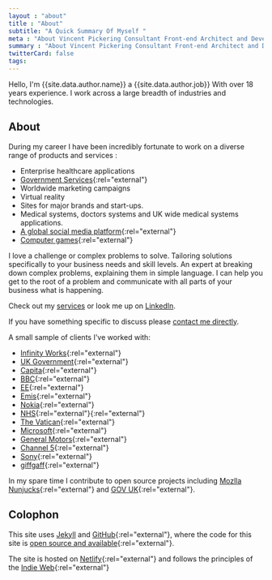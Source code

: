 ```yaml
---
layout : "about"
title : "About"
subtitle: "A Quick Summary Of Myself "
meta : "About Vincent Pickering Consultant Front-end Architect and Developer"
summary : "About Vincent Pickering Consultant Front-end Architect and Developer"
twitterCard: false
tags:
---
```


Hello, I'm {{site.data.author.name}} a {{site.data.author.job}} With over 18 years experience. I work across a large breadth of industries and technologies.

## About

During my career I have been incredibly fortunate to work on a diverse range of products and services :

- Enterprise healthcare applications
- [Government Services](https://gov.uk){:rel="external"}
- Worldwide marketing campaigns
- Virtual reality
- Sites for major brands and start-ups.
- Medical systems, doctors systems and UK wide medical systems applications.
- [A global social media platform](http://www.xt3.com){:rel="external"}
- [Computer games](http://uk.playstation.com/tag){:rel="external"}

I love a challenge or complex problems to solve. Tailoring solutions specifically to your business needs and skill levels. An expert at breaking down complex problems, explaining them in simple language. I can help you get to the root of a problem and communicate with all parts of your business what is happening.

Check out my [services]({{site.url}}/services) or look me up on [LinkedIn]({{site.data.author.linkedin.url}}).

If you have something specific to discuss please [contact me directly](mailto:{{site.data.author.email}}).

A small sample of clients I've worked with:

- [Infinity Works](https://www.infinityworks.com){:rel="external"}
- [UK Government](https://www.gov.uk){:rel="external"}
- [Capita](http://www.capita.com){:rel="external"}
- [BBC](http://www.bbc.co.uk){:rel="external"}
- [EE](http://ee.co.uk){:rel="external"}
- [Emis](https://www.emishealth.com){:rel="external"}
- [Nokia](https://www.nokia.com){:rel="external"}
- [NHS](http://www.nhs.uk/pages/home.aspx){:rel="external"}{:rel="external"}
- [The Vatican](http://www.xt3.com){:rel="external"}
- [Microsoft](https://www.microsoft.com){:rel="external"}
- [General Motors](http://www.gm.com/index.html){:rel="external"}
- [Channel 5](http://www.channel5.com/){:rel="external"}
- [Sony](https://www.playstation.com/){:rel="external"}
- [giffgaff](https://www.giffgaff.com){:rel="external"}

In my spare time I contribute to open source projects including [Mozlla Nunjucks](https://github.com/mozilla/nunjucks){:rel="external"} and [GOV UK](https://github.com/alphagov/govuk_frontend_toolkit/){:rel="external"}.

## Colophon

This site uses [Jekyll](https://jekyllrb.com/) and [GitHub](https://github.com){:rel="external"}, where the code for this site is [open source and available]({{site.data.author.github.repo}}){:rel="external"}.

The site is hosted on [Netlify](https://www.netlify.com/){:rel="external"} and follows the principles of the [Indie Web](https://indieweb.org/){:rel="external"}
